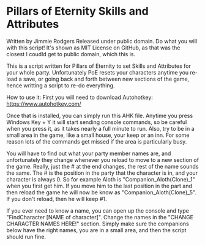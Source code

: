 # Pillars of Eternity Skills and Attributes
 
Written by Jimmie Rodgers
Released under public domain. Do what you will with this script!
It's shown as MIT License on GitHub, as that was the closest I coudld get to public domain, which this is.

This is a script written for Pillars of Eternity to set Skills and Attributes for your whole party.
Unfortunately PoE resets your characters anytime you re-load a save, or going back and forth between
new sections of the game, hence writting a script to re-do everything.

How to use it:
First you will need to download Autohotkey: https://www.autohotkey.com/

Once that is installed, you can simply run this AHK file. Anytime you press Windows Key + Y
it will start sending console commands, so be careful when you press it, as it takes nearly
a full minute to run. Also, try to be in a small area in the game, like a small house, your keep
or an inn. For some reason lots of the commands get missed if the area is particularly busy.

You will have to find out what your party member names are, and unfortunately they change whenever
you reload to move to a new section of the game. Really, just the # at the end changes, the rest
of the name sounds the same. The # is the position in the party that the character is in, and your
character is always 0. So for example Aloth is "Companion_Aloth(Clone)_1" when you first get him.
If you move him to the last position in the part and then reload the game he will now be know as
"Companion_Aloth(Clone)_5". If you don't reload, then he will keep #1.

If you ever need to know a name, you can open up the console and type "FindCharacter [NAME of character]".
Change the names in the "CHANGE CHARACTER NAMES HERE!" section. Simply make sure the companions below have
the right names, you are in a small area, and then the script should run fine.
